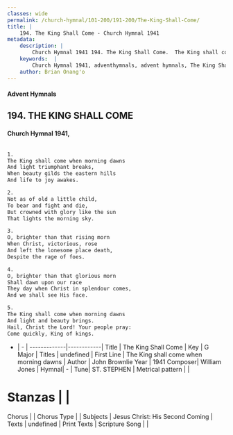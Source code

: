 ```yaml
---
classes: wide
permalink: /church-hymnal/101-200/191-200/The-King-Shall-Come/
title: |
    194. The King Shall Come - Church Hymnal 1941
metadata:
    description: |
        Church Hymnal 1941 194. The King Shall Come.  The King shall come when morning dawns And light triumphant breaks, When beauty gilds the eastern hills And life to joy awakes.  
    keywords:  |
        Church Hymnal 1941, adventhymnals, advent hymnals, The King Shall Come, The King shall come when morning dawns. 
    author: Brian Onang'o
---
```


#### Advent Hymnals
## 194. THE KING SHALL COME
####  Church Hymnal 1941,

```txt

1.
The King shall come when morning dawns
And light triumphant breaks,
When beauty gilds the eastern hills
And life to joy awakes.

2.
Not as of old a little child,
To bear and fight and die,
But crowned with glory like the sun
That lights the morning sky.

3.
O, brighter than that rising morn
When Christ, victorious, rose
And left the lonesome place death,
Despite the rage of foes.

4.
O, brighter than that glorious morn
Shall dawn upon our race
They day when Christ in splendour comes,
And we shall see His face.

5.
The King shall come when morning dawns
And light and beauty brings.
Hail, Christ the Lord! Your people pray:
Come quickly, King of kings.


```

- |   -  |
-------------|------------|
Title | The King Shall Come |
Key | G Major |
Titles | undefined |
First Line | The King shall come when morning dawns |
Author | John Brownlie
Year | 1941
Composer| William Jones |
Hymnal|  - |
Tune| ST. STEPHEN |
Metrical pattern | |
# Stanzas |  |
Chorus |  |
Chorus Type |  |
Subjects | Jesus Christ: His Second Coming |
Texts | undefined |
Print Texts | 
Scripture Song |  |
    
